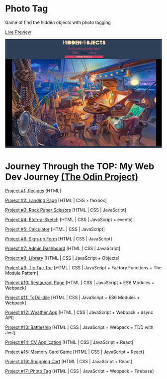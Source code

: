 # Photo Tag
Game of find the hidden objects with photo tagging

[Live Preview](https://bchung54.github.io/photo-tag)

![screenshot](./screenshot.png)

# Journey Through the TOP: My Web Dev Journey [(The Odin Project)](https://theodinproject.com/)

[Project #1: Recipes](https://github.com/bchung54/odin-recipes) [HTML]

[Project #2: Landing Page](https://github.com/bchung54/landing-page) [HTML | CSS + flexbox]

[Project #3: Rock Paper Scissors](https://github.com/bchung54/rockpaperscissors) [HTML | CSS | JavaScript]

[Project #4: Etch-a-Sketch](https://github.com/bchung54/etch-a-sketch) [HTML | CSS | JavaScript + events]

[Project #5: Calculator](https://github.com/bchung54/calc-project) [HTML | CSS | JavaScript]

[Project #6: Sign-up Form](https://github.com/bchung54/sign-up-form) [HTML | CSS | JavaScript]

[Project #7: Admin Dashboard](https://github.com/bchung54/admin-dashboard) [HTML | CSS | JavaScript]

[Project #8: Library](https://github.com/bchung54/library-project) [HTML | CSS | JavaScript + Objects]

[Project #9: Tic Tac Toe](https://github.com/bchung54/tic-tac-toe) [HTML | CSS | JavaScript + Factory Functions + The Module Pattern]

[Project #10: Restaurant Page](https://github.com/bchung54/restaurant-page) [HTML | CSS | JavaScript + ES6 Modules + Webpack]

[Project #11: ToDo-dile](https://github.com/bchung54/todo-list) [HTML | CSS | JavaScript + ES6 Modules + Webpack]

[Project #12: Weather App](https://github.com/weather-app) [HTML | CSS | JavaScript + Webpack + async API]

[Project #13: Battleship](https://github.com/battleship) [HTML | CSS | JavaScript + Webpack + TDD with Jest]

[Project #14: CV Application](https://github.com/cv-project) [HTML | CSS | JavaScript + React]

[Project #15: Memory Card Game](https://github.com/memory-cards) [HTML | CSS | JavaScript + React]

[Project #16: Shopping Cart](https://github.com/shopping-cart) [HTML | CSS | JavaScript + React]

[Project #17: Photo Tag](https://github.com/photo-tag) [HTML | CSS | JavaScript + Webpack + Firebase]
